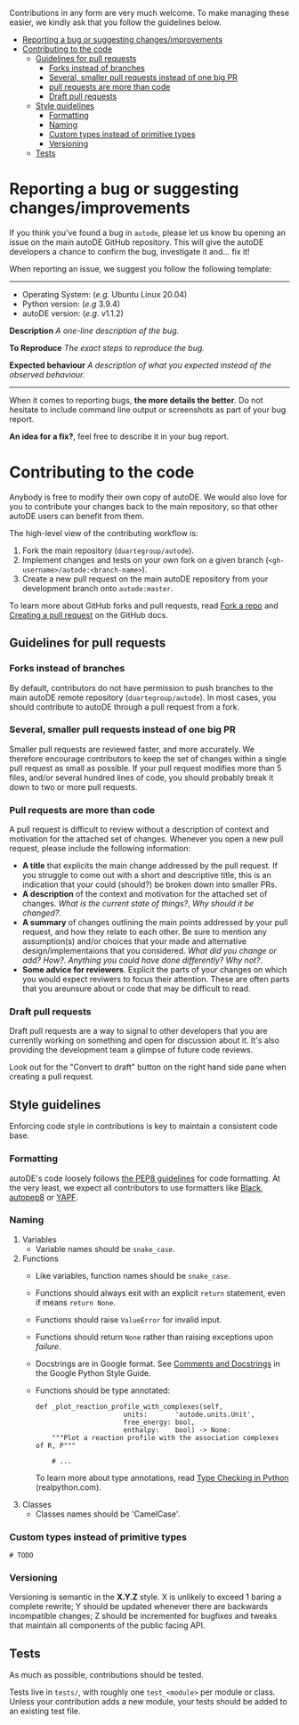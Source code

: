 Contributions in any form are very much welcome. To make managing these
easier, we kindly ask that you follow the guidelines below.

-   [Reporting a bug or suggesting changes/improvements](#orgd7dedb1)
-   [Contributing to the code](#org6e13923)
    -   [Guidelines for pull requests](#org1a7d337)
        -   [Forks instead of branches](#org0369d1a)
        -   [Several, smaller pull requests instead of one big
            PR](#org7832279)
        -   [pull requests are more than code](#org59a4e91)
        -   [Draft pull requests](#org2778063)
    -   [Style guidelines](#orge8e74f9)
        -   [Formatting](#orgc05cbd2)
        -   [Naming](#org79aee40)
        -   [Custom types instead of primitive types](#org8f04bda)
        -   [Versioning](#org49821aa)
    -   [Tests](#org252e70b)

# Reporting a bug or suggesting changes/improvements

If you think you've found a bug in `autode`, please let us know bu
opening an issue on the main autoDE GitHub repository. This will give
the autoDE developers a chance to confirm the bug, investigate it and...
fix it!

When reporting an issue, we suggest you follow the following template:

------------------------------------------------------------------------

-   Operating System: (*e.g.* Ubuntu Linux 20.04)
-   Python version: (*e.g* 3.9.4)
-   autoDE version: (*e.g.* v1.1.2)

**Description** *A one-line description of the bug.*

**To Reproduce** *The exact steps to reproduce the bug.*

**Expected behaviour** *A description of what you expected instead of
the observed behaviour.*

------------------------------------------------------------------------

When it comes to reporting bugs, **the more details the better**. Do not
hesitate to include command line output or screenshots as part of your
bug report.

**An idea for a fix?**, feel free to describe it in your bug report.

# Contributing to the code

Anybody is free to modify their own copy of autoDE. We would also love
for you to contribute your changes back to the main repository, so that
other autoDE users can benefit from them.

The high-level view of the contributing workflow is:

1.  Fork the main repository (`duartegroup/autode`).
2.  Implement changes and tests on your own fork on a given branch
    (`<gh-username>/autode:<branch-name>`).
3.  Create a new pull request on the main autoDE repository from your
    development branch onto `autode:master`.

To learn more about GitHub forks and pull requests, read [Fork a
repo](https://docs.github.com/en/get-started/quickstart/fork-a-repo) and
[Creating a pull
request](https://docs.github.com/en/github/collaborating-with-pull-requests/proposing-changes-to-your-work-with-pull-requests/creating-a-pull-request)
on the GitHub docs.

## Guidelines for pull requests

### Forks instead of branches

By default, contributors do not have permission to push branches to the
main autoDE remote repository (`duartegroup/autode`). In most cases, you
should contribute to autoDE through a pull request from a fork.

### Several, smaller pull requests instead of one big PR

Smaller pull requests are reviewed faster, and more accurately. We
therefore encourage contributors to keep the set of changes within a
single pull request as small as possible. If your pull request modifies
more than 5 files, and/or several hundred lines of code, you should
probably break it down to two or more pull requests.

### Pull requests are more than code

A pull request is difficult to review without a description of context
and motivation for the attached set of changes. Whenever you open a new
pull request, please include the following information:

-   **A title** that explicits the main change addressed by the pull
    request. If you struggle to come out with a short and descriptive
    title, this is an indication that your could (should?) be broken
    down into smaller PRs.
-   **A description** of the context and motivation for the attached set
    of changes. *What is the current state of things?*, *Why should it
    be changed?*.
-   **A summary** of changes outlining the main points addressed by your
    pull request, and how they relate to each other. Be sure to mention
    any assumption(s) and/or choices that your made and alternative
    design/implementaions that you considered. *What did you change or
    add?* *How?*. *Anything you could have done differently? Why not?*.
-   **Some advice for reviewers**. Explicit the parts of your changes on
    which you would expect reviwers to focus their attention. These are
    often parts that you areunsure about or code that may be difficult
    to read.

### Draft pull requests

Draft pull requests are a way to signal to other developers that you are
currently working on something and open for discussion about it. It's
also providing the development team a glimpse of future code reviews.

Look out for the "Convert to draft" button on the right hand side pane
when creating a pull request.

## Style guidelines

Enforcing code style in contributions is key to maintain a consistent
code base.

### Formatting

autoDE's code loosely follows [the PEP8
guidelines](https://www.python.org/dev/peps/pep-0008/) for code
formatting. At the very least, we expect all contributors to use
formatters like [Black](https://github.com/psf/black),
[autopep8](https://github.com/hhatto/autopep8) or
[YAPF](https://github.com/google/yapf).

### Naming

1.  Variables
    -   Variable names should be `snake_case`.
2.  Functions
    -   Like variables, function names should be `snake_case`.

    -   Functions should always exit with an explicit `return`
        statement, even if means `return None`.

    -   Functions should raise `ValueError` for invalid input.

    -   Functions should return `None` rather than raising exceptions
        upon *failure*.

    -   Docstrings are in Google format. See [Comments and
        Docstrings](https://google.github.io/styleguide/pyguide.html#38-comments-and-docstrings)
        in the Google Python Style Guide.

    -   Functions should be type annotated:

        ``` {.python}
        def _plot_reaction_profile_with_complexes(self,
                              units:       'autode.units.Unit',
                              free_energy: bool,
                              enthalpy:    bool) -> None:
            """Plot a reaction profile with the association complexes of R, P"""

            # ...
        ```

        To learn more about type annotations, read [Type Checking in
        Python](https://realpython.com/python-type-checking/)
        (realpython.com).
3.  Classes
    -   Classes names should be 'CamelCase'.

### Custom types instead of primitive types

``` {.python}
# TODO
```

### Versioning

Versioning is semantic in the **X.Y.Z** style. X is unlikely to exceed 1
baring a complete rewrite; Y should be updated whenever there are
backwards incompatible changes; Z should be incremented for bugfixes and
tweaks that maintain all components of the public facing API.

## Tests

As much as possible, contributions should be tested.

Tests live in `tests/`, with roughly one `test_<module>` per module or
class. Unless your contribution adds a new module, your tests should be
added to an existing test file.
